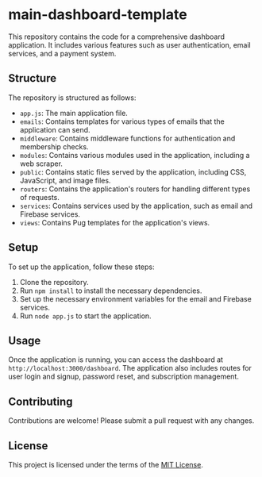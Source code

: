 # main-dashboard-template

This repository contains the code for a comprehensive dashboard application. It includes various features such as user authentication, email services, and a payment system.

## Structure

The repository is structured as follows:

- `app.js`: The main application file.
- `emails`: Contains templates for various types of emails that the application can send.
- `middleware`: Contains middleware functions for authentication and membership checks.
- `modules`: Contains various modules used in the application, including a web scraper.
- `public`: Contains static files served by the application, including CSS, JavaScript, and image files.
- `routers`: Contains the application's routers for handling different types of requests.
- `services`: Contains services used by the application, such as email and Firebase services.
- `views`: Contains Pug templates for the application's views.

## Setup

To set up the application, follow these steps:

1. Clone the repository.
2. Run `npm install` to install the necessary dependencies.
3. Set up the necessary environment variables for the email and Firebase services.
4. Run `node app.js` to start the application.

## Usage

Once the application is running, you can access the dashboard at `http://localhost:3000/dashboard`. The application also includes routes for user login and signup, password reset, and subscription management.

## Contributing

Contributions are welcome! Please submit a pull request with any changes.

## License

This project is licensed under the terms of the [MIT License](LICENSE).
